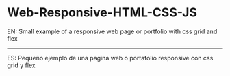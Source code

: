 # Web-Responsive-HTML-CSS-JS
EN:
Small example of a responsive web page or portfolio with css grid and flex
_____________________________________________________________________________
ES:
Pequeño ejemplo de una pagina web o portafolio responsive con css grid y flex
